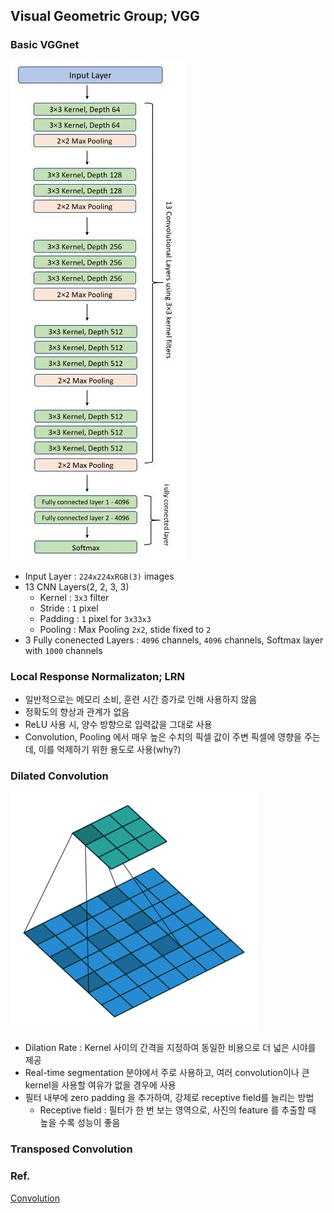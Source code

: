 ## Visual Geometric Group; VGG
### Basic VGGnet
![VGG-16-Architecture](../Attatched/Pasted%20image%2020240119163040.png)
- Input Layer : `224x224xRGB(3)` images
- 13 CNN Layers(2, 2, 3, 3)
	- Kernel : `3x3` filter
	- Stride : `1` pixel
	- Padding : `1` pixel for `3x33x3`
	- Pooling : Max Pooling `2x2`, stide fixed to `2`
- 3 Fully conenected Layers : `4096` channels, `4096` channels, Softmax layer with `1000` channels

### Local Response Normalizaton; LRN
- 일반적으로는 메모리 소비, 훈련 시간 증가로 인해 사용하지 않음
- 정확도의 향상과 관계가 없음
- ReLU 사용 시, 양수 방향으로 입력값을 그대로 사용
- Convolution, Pooling 에서 매우 높은 수치의 픽셀 값이 주변 픽셀에 영향을 주는데, 이를 억제하기 위한 용도로 사용(why?)

### Dilated Convolution
![Dilated_Conv](../Attatched/Pasted%20image%2020240119165019.png)
- Dilation Rate : Kernel 사이의 간격을 지정하여 동일한 비용으로 더 넓은 시야를 제공
- Real-time segmentation 분야에서 주로 사용하고, 여러 convolution이나 큰 kernel을 사용할 여유가 없을 경우에 사용
- 필터 내부에 zero padding 을 추가하여, 강제로 receptive field를 늘리는 방법
	- Receptive field : 필터가 한 번 보는 영역으로, 사진의 feature 를 추출할 때 높을 수록 성능이 좋음
### Transposed Convolution

### Ref.
[Convolution](https://zzsza.github.io/data/2018/02/23/introduction-convolution/)